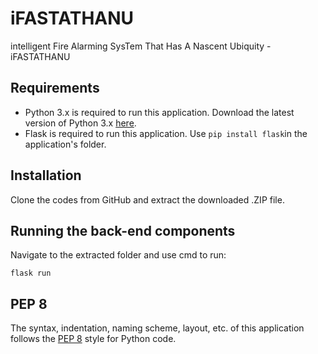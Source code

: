 iFASTATHANU
===========

intelligent Fire Alarming SysTem That Has A Nascent Ubiquity - iFASTATHANU

Requirements 
------------
- Python 3.x is required to run this application. Download the latest version of Python 3.x [here](https://www.python.org/downloads/).
- Flask is required to run this application. Use `pip install flask`in the application's folder.

Installation
------------
Clone the codes from GitHub and extract the downloaded .ZIP file.

Running the back-end components
-------------------------------
Navigate to the extracted folder and use cmd to run:

  `flask run`
 
PEP 8 
-----
The syntax, indentation, naming scheme, layout, etc. of this application follows the [PEP 8](https://www.python.org/dev/peps/pep-0008/) style for Python code.
